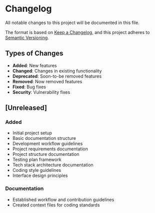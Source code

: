 # Changelog

All notable changes to this project will be documented in this file.

The format is based on [Keep a Changelog](https://keepachangelog.com/en/1.0.0/),
and this project adheres to [Semantic Versioning](https://semver.org/spec/v2.0.0.html).

## Types of Changes

- **Added**: New features
- **Changed**: Changes in existing functionality
- **Deprecated**: Soon-to-be removed features
- **Removed**: Now removed features
- **Fixed**: Bug fixes
- **Security**: Vulnerability fixes

## [Unreleased]

### Added

- Initial project setup
- Basic documentation structure
- Development workflow guidelines
- Project requirements documentation
- Project structure documentation
- Testing plan framework
- Tech stack architecture documentation
- Coding style guidelines
- Interface design principles

### Documentation

- Established workflow and contribution guidelines
- Created context files for coding standards
